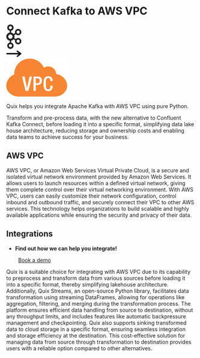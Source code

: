 # Connect Kafka to AWS VPC

<div class="connect-images cards blog-grid-card" markdown>
<div>
<img src="../images/kafka_logo.png" width="40px" />
</div>
<div>
<img src="../images/arrow.svg" width="40px" />
</div>
<div>
<img src="./images/aws-vpc_1.jpg" />
</div>
</div>

Quix helps you integrate Apache Kafka with AWS VPC using pure Python.

Transform and pre-process data, with the new alternative to Confluent Kafka Connect, before loading it into a specific format, simplifying data lake house architecture, reducing storage and ownership costs and enabling data teams to achieve success for your business.

## AWS VPC

AWS VPC, or Amazon Web Services Virtual Private Cloud, is a secure and isolated virtual network environment provided by Amazon Web Services. It allows users to launch resources within a defined virtual network, giving them complete control over their virtual networking environment. With AWS VPC, users can easily customize their network configuration, control inbound and outbound traffic, and securely connect their VPC to other AWS services. This technology helps organizations to build scalable and highly available applications while ensuring the security and privacy of their data.

## Integrations

<div class="grid cards" markdown>

- __Find out how we can help you integrate!__

    <a class="md-button md-button--primary" href="https://quix.io/book-a-demo" target="_blank" style="margin:.5rem;">Book a demo</a>

</div>


Quix is a suitable choice for integrating with AWS VPC due to its capability to preprocess and transform data from various sources before loading it into a specific format, thereby simplifying lakehouse architecture. Additionally, Quix Streams, an open-source Python library, facilitates data transformation using streaming DataFrames, allowing for operations like aggregation, filtering, and merging during the transformation process. The platform ensures efficient data handling from source to destination, without any throughput limits, and includes features like automatic backpressure management and checkpointing. Quix also supports sinking transformed data to cloud storage in a specific format, ensuring seamless integration and storage efficiency at the destination. This cost-effective solution for managing data from source through transformation to destination provides users with a reliable option compared to other alternatives.

